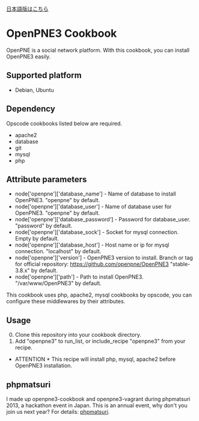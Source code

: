 [日本語版はこちら](https://github.com/77web/openpne3-cookbook/blob/master/README-ja.md)

OpenPNE3 Cookbook
=====================

OpenPNE is a social network platform.
With this cookbook, you can install OpenPNE3 easily.

Supported platform
---------------------

* Debian, Ubuntu

Dependency
--------------

Opscode cookbooks listed below are required.

* apache2
* database
* git
* mysql
* php

Attribute parameters
-----------------------

* node['openpne']['database_name'] - Name of database to install OpenPNE3. "openpne" by default.
* node['openpne']['database_user'] - Name of database user for OpenPNE3. "openpne" by default.
* node['openpne']['database_password'] - Password for database_user. "password" by default.
* node['openpne']['database_sock'] - Socket for mysql connection. Empty by default.
* node['openpne']['database_host'] - Host name or ip for mysql connection. "localhost" by default.
* node['openpne']['version'] - OpenPNE3 version to install. Branch or tag for official repository: https://github.com/openpne/OpenPNE3 "stable-3.8.x" by default.
* node['openpne']['path'] - Path to install OpenPNE3. "/var/www/OpenPNE3" by default.

This cookbook uses php, apache2, mysql cookbooks by opscode, you can configure these middlewares by their attributes.

Usage
------

0. Clone this repository into your cookbook directory.
1. Add "openpne3" to run_list, or include_recipe "openpne3" from your recipe.

* ATTENTION *
This recipe will install php, mysql, apache2 before OpenPNE3 installation.

phpmatsuri
-------------

I made up openpne3-cookbook and openpne3-vagrant during phpmatsuri 2013, a hackathon event in Japan. This is an annual event, why don't you join us next year? For details: [phpmatsuri](http://phpmatsuri.net).
